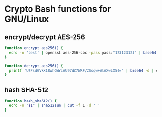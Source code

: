 # Crypto Bash functions for GNU/Linux

## encrypt/decrypt AES-256
```bash
function encrypt_aes256() {
  echo -n 'test' | openssl aes-256-cbc -pass pass:"123123123" | base64 -w 0
}
```

```bash
function decrypt_aes256() {
  printf 'U2FsdGVkX18whGWYiAU97dZ7WRF/ZSsqw+ALAXwLX54=' | base64 -d | openssl aes-256-cbc -d -md md5 -pass pass:"123123123"
}
```

## hash SHA-512
```bash
function hash_sha512() {
  echo -n "$1" | sha512sum | cut -f 1 -d ' '
}
```
